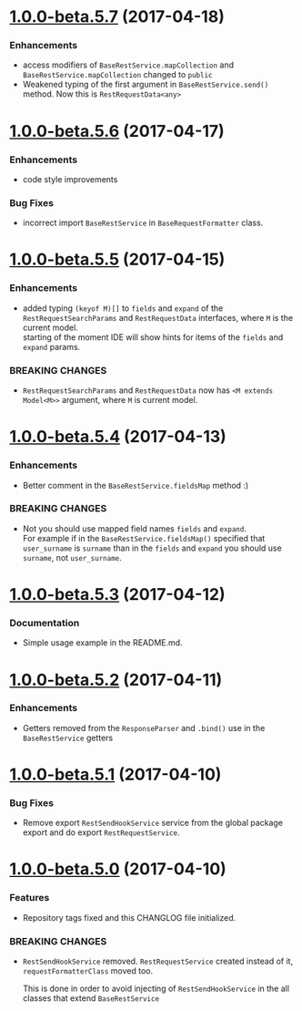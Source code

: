 # [1.0.0-beta.5.7](https://github.com/ancor-dev/ng-rest/compare/1.0.0-beta.5.6...1.0.0-beta.5.7) (2017-04-18)
  
### Enhancements

* access modifiers of `BaseRestService.mapCollection` and `BaseRestService.mapCollection` changed to `public`
* Weakened typing of the first argument in `BaseRestService.send()` method. Now this is `RestRequestData<any>`

# [1.0.0-beta.5.6](https://github.com/ancor-dev/ng-rest/compare/1.0.0-beta.5.5...1.0.0-beta.5.6) (2017-04-17)
  
### Enhancements

* code style improvements

### Bug Fixes

* incorrect import `BaseRestService` in `BaseRequestFormatter` class.
  
# [1.0.0-beta.5.5](https://github.com/ancor-dev/ng-rest/compare/1.0.0-beta.5.4...1.0.0-beta.5.5) (2017-04-15)
  
### Enhancements

* added typing `(keyof M)[]` to `fields` and `expand` of the `RestRequestSearchParams` and `RestRequestData` interfaces, where `M` is the current model.  
  starting of the moment IDE will show hints for items of the `fields` and `expand` params.

### BREAKING CHANGES

* `RestRequestSearchParams` and `RestRequestData` now has `<M extends Model<M>>` argument, where `M` is current model.
  
# [1.0.0-beta.5.4](https://github.com/ancor-dev/ng-rest/compare/1.0.0-beta.5.3...1.0.0-beta.5.4) (2017-04-13)
  
### Enhancements

* Better comment in the `BaseRestService.fieldsMap` method :)

### BREAKING CHANGES

* Not you should use mapped field names `fields` and `expand`.  
  For example if in the `BaseRestService.fieldsMap()` specified that `user_surname` is `surname` than in the `fields` and `expand` you should use `surname`, not `user_surname`.
  
# [1.0.0-beta.5.3](https://github.com/ancor-dev/ng-rest/compare/1.0.0-beta.5.2...1.0.0-beta.5.3) (2017-04-12)

### Documentation

* Simple usage example in the README.md.

# [1.0.0-beta.5.2](https://github.com/ancor-dev/ng-rest/compare/1.0.0-beta.5.1...1.0.0-beta.5.2) (2017-04-11)

### Enhancements

* Getters removed from the `ResponseParser` and `.bind()` use in the `BaseRestService` getters

# [1.0.0-beta.5.1](https://github.com/ancor-dev/ng-rest/compare/1.0.0-beta.5.0...1.0.0-beta.5.1) (2017-04-10)

### Bug Fixes

* Remove export `RestSendHookService` service from the global package export and do export `RestRequestService`.

# [1.0.0-beta.5.0](https://github.com/ancor-dev/ng-rest/compare/1.0.0-beta.4.4...1.0.0-beta.5.0) (2017-04-10)

### Features
* Repository tags fixed and this CHANGLOG file initialized.

### BREAKING CHANGES
* `RestSendHookService` removed. `RestRequestService` created instead of it, `requestFormatterClass` moved too.

  This is done in order to avoid injecting of `RestSendHookService` in the all classes that extend `BaseRestService`
